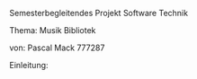 Semesterbegleitendes Projekt 
Software Technik 

Thema: 
Musik Bibliotek 

von:
Pascal Mack 777287




Einleitung: 
